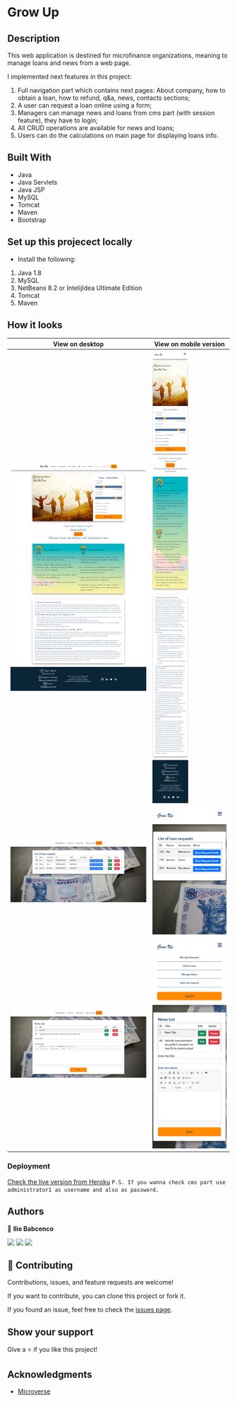 # Grow Up

## Description

This web application is destined for microfinance organizations, meaning to manage loans and news from a web page. 

I implemented next features in this project: 
1. Full navigation part which contains next pages: About company, how to obtain a loan, how to refund, q&a, news, contacts sections;
2. A user can request a loan online using a form;
3. Managers can manage news and loans from cms part (with session feature), they have to login;
4. All CRUD operations are available for news and loans;
5. Users can do the calculations on main page for displaying loans info.

## Built With

- Java
- Java Servlets
- Java JSP
- MySQL
- Tomcat
- Maven
- Bootstrap

## Set up this projecect locally

- Install the following:

1. Java 1.8
2. MySQL
3. NetBeans 8.2 or IntelijIdea Ultimate Edition
4. Tomcat
5. Maven

## How it looks

| View on desktop      | View on mobile version       |
| ---------------------------- | ---------------------------- |
| ![](assets/1.png) | ![](assets/2.png) |
| ![](assets/3.png) | ![](assets/4.png) |
| ![](assets/5.png) | ![](assets/6.png) |



### Deployment

[Check the live version from Heroku](http://grow-up-project.herokuapp.com/)
`P.S. If you wanna check cms part use administrator1 as username and also as password.`

## Authors

👤 **Ilie Babcenco**

[![](https://img.shields.io/badge/GitHub-100000?style=for-the-badge&logo=github&logoColor=white)](https://github.com/iliebabcenco) [![](https://img.shields.io/badge/LinkedIn-0077B5?style=for-the-badge&logo=linkedin&logoColor=white)](https://www.linkedin.com/in/ilie-babcenco-72459a1b1/) [![](https://img.shields.io/badge/Twitter-1DA1F2?style=for-the-badge&logo=twitter&logoColor=white)](https://twitter.com/BabcencoIlie)

## 🤝 Contributing

Contributions, issues, and feature requests are welcome!

If you want to contribute, you can clone this project or fork it.

If you found an issue, feel free to check the [issues page](https://github.com/iliebabcenco/grow-up/issues).

## Show your support

Give a ⭐️ if you like this project!

## Acknowledgments

- [Microverse](https://www.microverse.org/)
